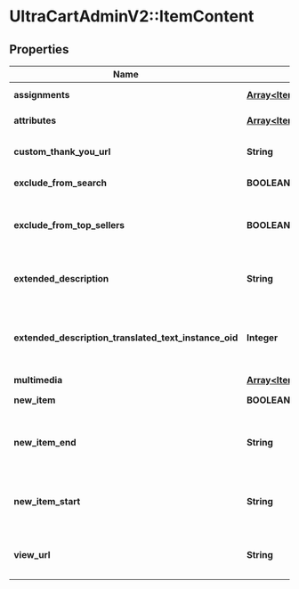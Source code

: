 # UltraCartAdminV2::ItemContent

## Properties
Name | Type | Description | Notes
------------ | ------------- | ------------- | -------------
**assignments** | [**Array&lt;ItemContentAssignment&gt;**](ItemContentAssignment.md) | StoreFront assignments | [optional] 
**attributes** | [**Array&lt;ItemContentAttribute&gt;**](ItemContentAttribute.md) | StoreFront attributes | [optional] 
**custom_thank_you_url** | **String** | Custom Thank You URL | [optional] 
**exclude_from_search** | **BOOLEAN** | Exclude from search | [optional] 
**exclude_from_top_sellers** | **BOOLEAN** | Exclude from the top sellers list in the StoreFront | [optional] 
**extended_description** | **String** | Extended description (max 10000 characters) | [optional] 
**extended_description_translated_text_instance_oid** | **Integer** | Extneded description text translation instance identifier | [optional] 
**multimedia** | [**Array&lt;ItemContentMultimedia&gt;**](ItemContentMultimedia.md) | Multimedia | [optional] 
**new_item** | **BOOLEAN** | True if the item is new | [optional] 
**new_item_end** | **String** | The date the item should no longer be considered new | [optional] 
**new_item_start** | **String** | The date the item should start being considered new | [optional] 
**view_url** | **String** | Legacy view URL (not used by StoreFronts) | [optional] 


